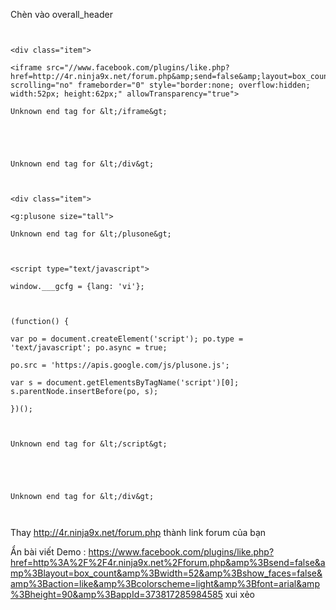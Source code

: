 Chèn vào overall\_header
```


<div class="item">

<iframe src="//www.facebook.com/plugins/like.php?href=http://4r.ninja9x.net/forum.php&amp;send=false&amp;layout=box_count&amp;width=52&amp;show_faces=false&amp;action=like&amp;colorscheme=light&amp;font=arial&amp;height=90&amp;appId=373817285984585" scrolling="no" frameborder="0" style="border:none; overflow:hidden; width:52px; height:62px;" allowTransparency="true">

Unknown end tag for &lt;/iframe&gt;





Unknown end tag for &lt;/div&gt;



<div class="item">

<g:plusone size="tall">

Unknown end tag for &lt;/plusone&gt;



<script type="text/javascript">

window.___gcfg = {lang: 'vi'};



(function() {

var po = document.createElement('script'); po.type = 'text/javascript'; po.async = true;

po.src = 'https://apis.google.com/js/plusone.js';

var s = document.getElementsByTagName('script')[0]; s.parentNode.insertBefore(po, s);

})();



Unknown end tag for &lt;/script&gt;





Unknown end tag for &lt;/div&gt;



```
Thay http://4r.ninja9x.net/forum.php thành link forum của bạn

Ẩn bài viết
Demo :
https://www.facebook.com/plugins/like.php?href=http%3A%2F%2F4r.ninja9x.net%2Fforum.php&amp%3Bsend=false&amp%3Blayout=box_count&amp%3Bwidth=52&amp%3Bshow_faces=false&amp%3Baction=like&amp%3Bcolorscheme=light&amp%3Bfont=arial&amp%3Bheight=90&amp%3BappId=373817285984585 xui xẻo